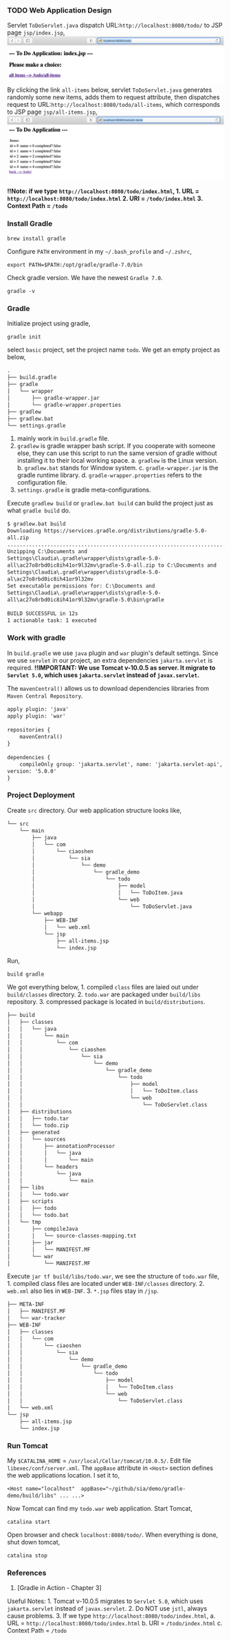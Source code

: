 ### TODO Web Application Design
Servlet `ToDoServlet.java` dispatch URL:`http://localhost:8080/todo/` to JSP page `jsp/index.jsp`,
![index-jsp](imgs/index-jsp.png)
By clicking the link `all-items` below, servlet `ToDoServlet.java` generates randomly some new items, adds them to request attribute, then dispatches request to URL:`http://localhost:8080/todo/all-items`, which corresponds to JSP page `jsp/all-items.jsp`,
![all-items-jsp](imgs/all-items-jsp.png)

<b>!!Note: if we type `http://localhost:8080/todo/index.html`, 
    1. URL = `http://localhost:8080/todo/index.html`
    2. URI = `/todo/index.html`
    3. Context Path = `/todo` </b>

### Install Gradle
```
brew install gradle
```

Configure `PATH` environment in my `~/.bash_profile` and `~/.zshrc`,
```
export PATH=$PATH:/opt/gradle/gradle-7.0/bin
```

Check gradle version. We have the newest `Gradle 7.0`.
```
gradle -v
```

### Gradle
Initialize project using gradle,
```
gradle init
```
select `basic` project, set the project name `todo`. We get an empty project as below,
```
.
├── build.gradle
├── gradle
│   └── wrapper
│       ├── gradle-wrapper.jar
│       └── gradle-wrapper.properties
├── gradlew
├── gradlew.bat
└── settings.gradle
```
1. mainly work in `build.gradle` file.
2. `gradlew` is gradle wrapper bash script. If you cooperate with someone else, they can use this script to run the same version of gradle without installing it to their local working space. 
    a. `gradlew` is the Linux version.
    b. `gradlew.bat` stands for Window system. 
    c. `gradle-wrapper.jar` is the gradle runtime library. 
    d. `gradle-wrapper.properties` refers to the configuration file.
3. `settings.gradle` is gradle meta-configurations.

Execute `gradlew build` or `gradlew.bat build` can build the project just as what `gradle build` do.
```
$ gradlew.bat build
Downloading https://services.gradle.org/distributions/gradle-5.0-all.zip
.....................................................................................
Unzipping C:\Documents and Settings\Claudia\.gradle\wrapper\dists\gradle-5.0-all\ac27o8rbd0ic8ih41or9l32mv\gradle-5.0-all.zip to C:\Documents and Settings\Claudia\.gradle\wrapper\dists\gradle-5.0-al\ac27o8rbd0ic8ih41or9l32mv
Set executable permissions for: C:\Documents and Settings\Claudia\.gradle\wrapper\dists\gradle-5.0-all\ac27o8rbd0ic8ih41or9l32mv\gradle-5.0\bin\gradle

BUILD SUCCESSFUL in 12s
1 actionable task: 1 executed
```

### Work with gradle
In `build.gradle` we use `java` plugin and `war` plugin's default settings. Since we use `servlet` in our project, an extra dependencies `jakarta.servlet` is required. 
<b>!!IMPORTANT: We use Tomcat v-10.0.5 as server. It migrate to `Servlet 5.0`, which uses `jakarta.servlet` instead of `javax.servlet`.</b>

The `mavenCentral()` allows us to download dependencies libraries from `Maven Central Repository`.

```
apply plugin: 'java'
apply plugin: 'war'

repositories {
    mavenCentral()
}

dependencies {
    compileOnly group: 'jakarta.servlet', name: 'jakarta.servlet-api', version: '5.0.0'
}
```

### Project Deployment
Create `src` directory. Our web application structure looks like,
```
└── src
    └── main
        ├── java
        │   └── com
        │       └── ciaoshen
        │           └── sia
        │               └── demo
        │                   └── gradle_demo
        │                       └── todo
        │                           ├── model
        │                           │   └── ToDoItem.java
        │                           └── web
        │                               └── ToDoServlet.java
        └── webapp
            ├── WEB-INF
            │   └── web.xml
            └── jsp
                ├── all-items.jsp
                └── index.jsp
```

Run,
```
build gradle
```
We got everything below,
    1. compiled `class` files are laied out under `build/classes` directory.
    2. `todo.war` are packaged under `build/libs` repository.
    3. compressed package is located in `build/distributions`.
```
├── build
│   ├── classes
│   │   └── java
│   │       └── main
│   │           └── com
│   │               └── ciaoshen
│   │                   └── sia
│   │                       └── demo
│   │                           └── gradle_demo
│   │                               └── todo
│   │                                   ├── model
│   │                                   │   └── ToDoItem.class
│   │                                   └── web
│   │                                       └── ToDoServlet.class
│   ├── distributions
│   │   ├── todo.tar
│   │   └── todo.zip
│   ├── generated
│   │   └── sources
│   │       ├── annotationProcessor
│   │       │   └── java
│   │       │       └── main
│   │       └── headers
│   │           └── java
│   │               └── main
│   ├── libs
│   │   └── todo.war
│   ├── scripts
│   │   ├── todo
│   │   └── todo.bat
│   └── tmp
│       ├── compileJava
│       │   └── source-classes-mapping.txt
│       ├── jar
│       │   └── MANIFEST.MF
│       └── war
│           └── MANIFEST.MF
```

Execute `jar tf build/libs/todo.war`, we see the structure of `todo.war` file,
    1. compiled class files are located under `WEB-INF/classes` directory.
    2. `web.xml` also lies in `WEB-INF`.
    3. `*.jsp` files stay in `/jsp`.
```
├── META-INF
│   ├── MANIFEST.MF
│   └── war-tracker
├── WEB-INF
│   ├── classes
│   │   └── com
│   │       └── ciaoshen
│   │           └── sia
│   │               └── demo
│   │                   └── gradle_demo
│   │                       └── todo
│   │                           ├── model
│   │                           │   └── ToDoItem.class
│   │                           └── web
│   │                               └── ToDoServlet.class
│   └── web.xml
└── jsp
    ├── all-items.jsp
    └── index.jsp
```

### Run Tomcat
My `$CATALINA_HOME` = `/usr/local/Cellar/tomcat/10.0.5/`. Edit file `libexec/conf/server.xml`. The `appBase` attribute in `<Host>` section defines the web applications location. I set it to,
```
<Host name="localhost"  appBase="~/github/sia/demo/gradle-demo/build/libs" ... ...>
```
Now Tomcat can find my `todo.war` web application. Start Tomcat,
```
catalina start
```
Open browser and check `localhost:8080/todo/`. When everything is done, shut down tomcat,
```
catalina stop
```

### References
1. [Gradle in Action - Chapter 3]

Useful Notes:
    1. Tomcat v-10.0.5 migrates to `Servlet 5.0`, which uses `jakarta.servlet` instead of `javax.servlet`. 
    2. Do NOT use `jstl`, always cause problems.
    3. If we type `http://localhost:8080/todo/index.html`, 
        a. URL = `http://localhost:8080/todo/index.html`
        b. URI = `/todo/index.html`
        c. Context Path = `/todo` 
